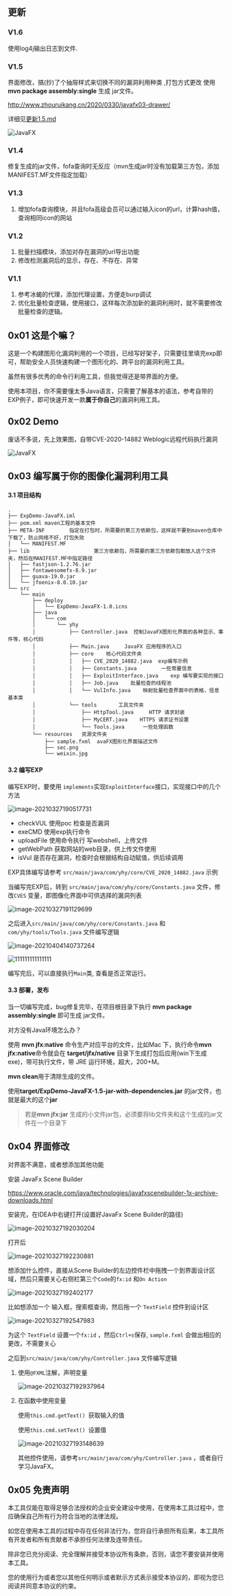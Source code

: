 ## 更新

### V1.6

使用log4j输出日志到文件.

### V1.5

界面修改，搞(抄)了个抽屉样式来切换不同的漏洞利用种类 ,打包方式更改 使用**mvn package assembly:single** 生成 jar文件。

http://www.zhouruikang.cn/2020/0330/javafx03-drawer/

详细见[更新1.5.md](更新1.5.md)

![JavaFX](images/yhy.gif)

### V1.4

修复生成的jar文件，fofa查询时无反应（mvn生成jar时没有加载第三方包，添加MANIFEST.MF文件指定加载）

### V1.3

1.  增加fofa查询模块，并且fofa高级会员可以通过输入icon的url，计算hash值，查询相同icon的网站

### V1.2

1.  批量扫描模块，添加对存在漏洞的url导出功能
2.  修改检测漏洞后的显示，存在、不存在、异常

### V1.1

1.  参考冰蝎的代理，添加代理设置，方便走burp调试
2.  优化批量检查逻辑，使用接口，这样每次添加新的漏洞利用时，就不需要修改批量检查的逻辑。

## 0x01 这是个嘛？

这是一个构建图形化漏洞利用的一个项目，已经写好架子，只需要往里填充exp即可，帮助安全人员快速构建一个图形化的、跨平台的漏洞利用工具。

虽然有很多优秀的命令行利用工具，但我觉得还是带界面的方便。

使用本项目，你不需要懂太多Java语言，只需要了解基本的语法，参考自带的EXP例子，即可快速开发一款**属于你自己**的漏洞利用工具。

## 0x02 Demo

废话不多说，先上效果图，自带CVE-2020-14882 Weblogic远程代码执行漏洞

![JavaFX](images/20210327184310.gif)

## 0x03 编写属于你的图像化漏洞利用工具

#### 3.1 项目结构

```apl
.
├── ExpDemo-JavaFX.iml
├── pom.xml	maven工程的基本文件
├── META-INF		指定在打包时，所需要的第三方依赖包，这样就不要到maven仓库中下载了，防止网络不好，打包失败
│   └── MANIFEST.MF
├── lib						第三方依赖包，所需要的第三方依赖包都放入这个文件夹，然后在MANIFEST.MF中指定路径
│   ├── fastjson-1.2.76.jar
│   ├── fontawesomefx-8.9.jar
│   ├── guava-19.0.jar
│   └── jfoenix-8.0.10.jar
└── src	
    └── main
        ├── deploy
        │   └── ExpDemo-JavaFX-1.0.icns
        ├── java
        │   └── com
        │       └── yhy
        │           ├── Controller.java	 控制JavaFX图形化界面的各种显示、事件等，核心代码
        │           ├── Main.java     JavaFX 应用程序的入口
        │           ├── core    核心代码文件夹
        │           │   ├── CVE_2020_14882.java	 exp编写示例
        │           │   ├── Constants.java		  一些常量信息
        │           │   ├── ExploitInterface.java	 exp 编写要实现的接口
        │           │   ├── Job.java	批量检查的线程池
        │           │   └── VulInfo.java    映射批量检查界面中的表格，信息基本类
        │           └── tools		工具文件夹
        │               ├── HttpTool.java     HTTP 请求封装
        │               ├── MyCERT.java    HTTPS 请求证书设置
        │               └── Tools.java	    一些处理函数
        └── resources	资源文件夹
            ├── sample.fxml	 avaFX图形化界面描述文件
            ├── sec.png
            └── weixin.jpg
```



#### 3.2 编写EXP

编写EXP时，要使用 `implements`实现`ExploitInterface`接口，实现接口中的几个方法

![image-20210327190517731](images/20210327194809.png)

-   checkVUL		使用poc 检查是否漏洞
-   exeCMD          使用exp执行命令
-   uploadFile        使用命令执行 写webshell，上传文件
-   getWebPath     获取网站的web目录，供上传文件使用
-   isVul                是否存在漏洞，检查时会根据结构自动赋值，供后续调用

EXP具体编写请参考 `src/main/java/com/yhy/core/CVE_2020_14882.java` 示例

当编写完EXP后，转到 `src/main/java/com/yhy/core/Constants.java` 文件，修改`CVES` 变量，即图像化界面中可供选择的漏洞列表

![image-20210327191129699](images/20210327194816.png)

之后进入`src/main/java/com/yhy/core/Constants.java` 和 `com/yhy/tools/Tools.java` 文件编写逻辑

![image-20210404140737264](images/20210404140740.png)

![111111111111111](images/20210327210756.png)

编写完后，可以直接执行`Main`类, 查看是否正常运行。

#### 3.3 部署，发布

当一切编写完成，bug修复完毕，在项目根目录下执行 **mvn package assembly:single** 即可生成 jar文件。

对方没有Java环境怎么办？

使用 **mvn jfx:native** 命令生产对应平台的文件，比如Mac 下，执行命令**mvn jfx:native**命令就会在 **target/jfx/native** 目录下生成打包后应用(win下生成exe)，带可执行文件，带 JRE 运行环境，超大，200+M。

 **mvn clean**用于清除生成的文件。

 使用**target/ExpDemo-JavaFX-1.5-jar-with-dependencies.jar** 的jar文件，也就是最大的这个**jar** 

>   若是**mvn jfx:jar** 生成的小文件jar包，必须要将lib文件夹和这个生成的jar文件在一个目录下

## 0x04 界面修改

对界面不满意，或者想添加其他功能

安装 JavaFx Scene Builder

https://www.oracle.com/java/technologies/javafxscenebuilder-1x-archive-downloads.html

安装完，在IDEA中右键打开(设置好JavaFx Scene Builder的路径)

![image-20210327192030204](images/20210327194824.png)

打开后

![image-20210327192230881](images/20210327194835.png)

想添加什么控件，直接从Scene Builder的左边控件栏中拖拽一个到界面设计区域，然后只需要关心右侧栏第三个`Code`的`fx:id` 和` On Action ` 

![image-20210327192402177](images/20210327194840.png)

比如想添加一个 输入框，搜索框查询，然后拖一个 `TextField` 控件到设计区

![image-20210327192547983](images/20210327194844.png)

为这个 `TextField` 设置一个`fx:id` ，然后`Ctrl+s`保存,  `sample.fxml` 会做出相应的更改，不需要关心

之后到`src/main/java/com/yhy/Controller.java` 文件编写逻辑

1.  使用`@FXML`注解，声明变量

    ![image-20210327192937964](images/20210327194848.png)

    

2.  在函数中使用变量

    使用`this.cmd.getText() `获取输入的值

    使用`this.cmd.setText() `设置值

    ![image-20210327193148639](images/20210327194852.png)

    其他控件使用，请参考`src/main/java/com/yhy/Controller.java` ，或者自行学习JavaFX。

## 0x05 免责声明

本工具仅能在取得足够合法授权的企业安全建设中使用，在使用本工具过程中，您应确保自己所有行为符合当地的法律法规。

如您在使用本工具的过程中存在任何非法行为，您将自行承担所有后果，本工具所有开发者和所有贡献者不承担任何法律及连带责任。

除非您已充分阅读、完全理解并接受本协议所有条款，否则，请您不要安装并使用本工具。

您的使用行为或者您以其他任何明示或者默示方式表示接受本协议的，即视为您已阅读并同意本协议的约束。











